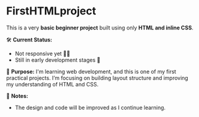 # FirstHTMLproject

This is a very **basic beginner project** built using only **HTML and inline CSS**.

🛠️ **Current Status:**
- Not responsive yet 📱❌
- Still in early development stages 🐣

🎯 **Purpose:**
I'm learning web development, and this is one of my first practical projects. I’m focusing on building layout structure and improving my understanding of HTML and CSS.

📌 **Notes:**
- The design and code will be improved as I continue learning.
